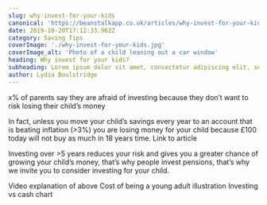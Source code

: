 ```yaml
---
slug: why-invest-for-your-kids
canonical: 'https://beanstalkapp.co.uk/articles/why-invest-for-your-kids'
date: 2019-10-20T17:12:33.962Z
category: Saving Tips
coverImage: './why-invest-for-your-kids.jpg'
coverImage_alt: 'Photo of a child leaning out a car window'
heading: Why invest for your kids?
subheading: Lorem ipsum dolor sit amet, consectetur adipiscing elit, sed do eiusmod tempor incididunt labore.
author: Lydia Boulstridge
---
```


x% of parents say they are afraid of investing because they don’t want to risk losing their child’s money

In fact, unless you move your child’s savings every year to an account that is beating inflation (>3%) you are losing money for your child because £100 today will not buy as much in 18 years time. Link to article

Investing over >5 years reduces your risk and gives you a greater chance of growing your child’s money, that’s why people invest pensions, that’s why we invite you to consider investing for your child.

Video explanation of above
Cost of being a young adult illustration
Investing vs cash chart
